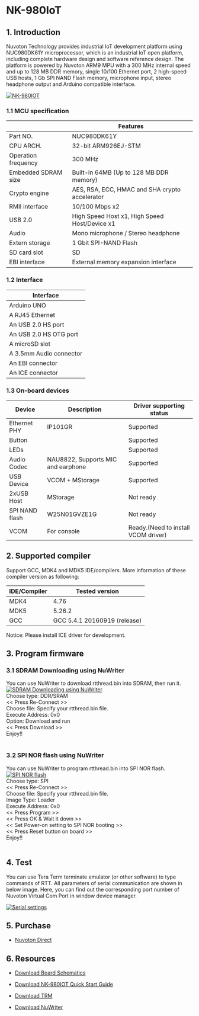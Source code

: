 # NK-980IoT
## 1. Introduction
Nuvoton Technology provides industrial IoT development platform using NUC980DK61Y microprocessor, which is an industrial IoT open platform, including complete hardware design and software reference design. The platform is powered by Nuvoton ARM9 MPU with a 300 MHz internal speed and up to 128 MB DDR memory, single 10/100 Ethernet port, 2 high-speed USB hosts, 1 Gb SPI NAND Flash memory, microphone input, stereo headphone output and Arduino compatible interface.

[![NK-980IOT](https://i.imgur.com/bKvBJLA.png "NK-980IOT")](https://i.imgur.com/bKvBJLA.png "NK-980IOT")


### 1.1 MCU specification

|  | Features |
| -- | -- |
| Part NO. | NUC980DK61Y |
| CPU ARCH. | 32-bit ARM926EJ-STM |
| Operation frequency | 300 MHz |
| Embedded SDRAM size | Built-in 64MB (Up to 128 MB DDR memory) |
| Crypto engine |  AES, RSA, ECC, HMAC and SHA crypto accelerator |
| RMII interface |  10/100 Mbps x2 |
| USB 2.0 |  High Speed Host x1, High Speed Host/Device x1 |
| Audio |  Mono microphone / Stereo headphone |
| Extern storage |  1 Gbit SPI-NAND Flash |
| SD card slot |  SD |
| EBI interface |  External memory expansion interface |

### 1.2 Interface

| Interface |
| -- |
| Arduino UNO |
| A RJ45 Ethernet |
| An USB 2.0 HS port |
| An USB 2.0 HS OTG port |
| A microSD slot |
| A 3.5mm Audio connector |
| An EBI connector |
| An ICE connector |

### 1.3 On-board devices

| Device | Description | Driver supporting status |
| -- | -- | -- |
|Ethernet PHY | IP101GR | Supported |
|Button |  | Supported |
|LEDs |  | Supported |
|Audio Codec | NAU8822, Supports MIC and earphone | Supported |
|USB Device | VCOM + MStorage | Supported |
|2xUSB Host | MStorage | Not ready |
|SPI NAND flash | W25N01GVZE1G | Not ready |
|VCOM | For console | Ready.(Need to install VCOM driver) |

## 2. Supported compiler
Support GCC, MDK4 and MDK5 IDE/compilers. More information of these compiler version as following:

| IDE/Compiler  | Tested version            |
| ---------- | ---------------------------- |
| MDK4       | 4.76                         |
| MDK5       | 5.26.2                       |
| GCC        | GCC 5.4.1 20160919 (release) |

Notice: Please install ICE driver for development.

## 3. Program firmware
### 3.1 SDRAM Downloading using NuWriter
You can use NuWriter to download rtthread.bin into SDRAM, then run it.
[![SDRAM Downloading using NuWriter](https://i.imgur.com/NvbzsRp.gif "SDRAM Downloading using NuWriter")](https://i.imgur.com/NvbzsRp.gif "SDRAM Downloading using NuWriter")
<br>
Choose type: DDR/SRAM<br>
<< Press Re-Connect >><br>
Choose file: Specify your rtthread.bin file.<br>
Execute Address: 0x0<br>
Option: Download and run<br>
<< Press Download >><br>
Enjoy!! <br>
<br>

### 3.2 SPI NOR flash using NuWriter
You can use NuWriter to program rtthread.bin into SPI NOR flash.
[![SPI NOR flash](https://i.imgur.com/8OtXGSQ.gif "SPI NOR flash")](https://i.imgur.com/8OtXGSQ.gif "SPI NOR flash using NuWriter")
<br>
Choose type: SPI<br>
<< Press Re-Connect >><br>
Choose file: Specify your rtthread.bin file.<br>
Image Type: Loader<br>
Execute Address: 0x0<br>
<< Press Program >><br>
<< Press OK & Wait it down >><br>
<< Set Power-on setting to SPI NOR booting >><br>
<< Press Reset button on board >><br>
Enjoy!! <br>
<br>

## 4. Test
You can use Tera Term terminate emulator (or other software) to type commands of RTT. All parameters of serial communication are shown in below image. Here, you can find out the corresponding port number of Nuvoton Virtual Com Port in window device manager.

[![Serial settings](https://i.imgur.com/5NYuSNM.png "Serial settings")](https://i.imgur.com/5NYuSNM.png "Serial settings")

## 5. Purchase
* [Nuvoton Direct][1]

## 6. Resources
* [Download Board Schematics][2]
* [Download NK-980IOT Quick Start Guide][3]
* [Download TRM][4]
* [Download NuWriter][5]

  [1]: https://direct.nuvoton.com/tw/numaker-iiot-nuc980
  [2]: https://www.nuvoton.com/resource-download.jsp?tp_GUID=UG1020190308162722
  [3]: http://www.nuvoton.com/resource-download.jsp?tp_GUID=UG0520190311115040
  [4]: https://www.nuvoton.com/resource-download.jsp?tp_GUID=DA05-NUC980-1
  [5]: https://github.com/OpenNuvoton/NUC980_NuWriter
  